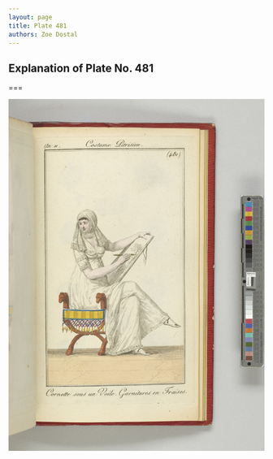 ```yaml
---
layout: page
title: Plate 481
authors: Zoe Dostal
---
```


## Explanation of Plate No. 481
===






![Plate 481](https://github.com/azd2103/Plates/blob/master/CP%20481%20An%2011%20Morgan.jpg?raw=true)
